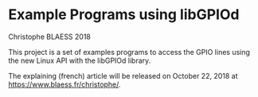 # Example Programs using libGPIOd

Christophe BLAESS 2018


This project is a set of examples programs to access the GPIO lines using the new Linux API with the libGPIOd library.

The explaining (french) article will be released on October 22, 2018 at <https://www.blaess.fr/christophe/>.
